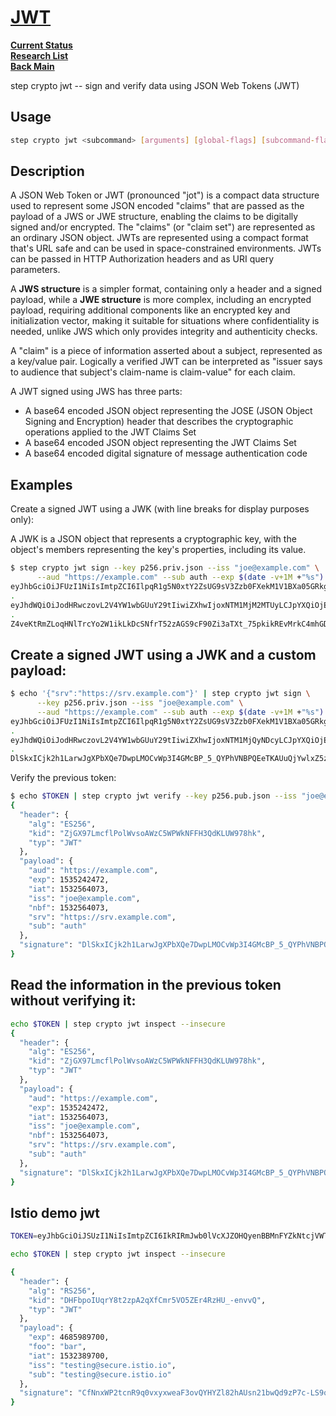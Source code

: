 # **[JWT](https://smallstep.com/docs/step-cli/reference/crypto/jwt/)**

**[Current Status](../../../development/status/weekly/current_status.md)**\
**[Research List](../../../research/research_list.md)**\
**[Back Main](../../../README.md)**

step crypto jwt -- sign and verify data using JSON Web Tokens (JWT)

## Usage

```bash
step crypto jwt <subcommand> [arguments] [global-flags] [subcommand-flags]
```

## Description

A JSON Web Token or JWT (pronounced "jot") is a compact data structure used to represent some JSON encoded "claims" that are passed as the payload of a JWS or JWE structure, enabling the claims to be digitally signed and/or encrypted. The "claims" (or "claim set") are represented as an ordinary JSON object. JWTs are represented using a compact format that's URL safe and can be used in space-constrained environments. JWTs can be passed in HTTP Authorization headers and as URI query parameters.

A **JWS structure** is a simpler format, containing only a header and a signed payload, while a **JWE structure** is more complex, including an encrypted payload, requiring additional components like an encrypted key and initialization vector, making it suitable for situations where confidentiality is needed, unlike JWS which only provides integrity and authenticity checks.

A "claim" is a piece of information asserted about a subject, represented as a key/value pair. Logically a verified JWT can be interpreted as "issuer says to audience that subject's claim-name is claim-value" for each claim.

A JWT signed using JWS has three parts:

- A base64 encoded JSON object representing the JOSE (JSON Object Signing and Encryption) header that describes the cryptographic operations applied to the JWT Claims Set
- A base64 encoded JSON object representing the JWT Claims Set
- A base64 encoded digital signature of message authentication code

## Examples

Create a signed JWT using a JWK (with line breaks for display purposes only):

A JWK is a JSON object that represents a cryptographic key, with the object's members representing the key's properties, including its value.

```bash
$ step crypto jwt sign --key p256.priv.json --iss "joe@example.com" \
      --aud "https://example.com" --sub auth --exp $(date -v+1M +"%s")
eyJhbGciOiJFUzI1NiIsImtpZCI6IlpqR1g5N0xtY2ZsUG9sV3Zzb0FXekM1V1BXa05GRkgzUWRLTFVXOTc4aGsiLCJ0eXAiOiJKV1QifQ
.
eyJhdWQiOiJodHRwczovL2V4YW1wbGUuY29tIiwiZXhwIjoxNTM1MjM2MTUyLCJpYXQiOjE1MzI1NTc3NTQsImlzcyI6ImpvZUBleGFtcGxlLmNvbSIsIm5iZiI6MTUzMjU1Nzc1NCwic3ViIjoiYXV0aCJ9
.
Z4veKtRmZLoqHNlTrcYo2W1ikLkDcSNfrT52zAGS9cF90Zi3aTXt_75pkikREvMrkC4mhGDdqxCf9ZHq4VnSvg
```

## **Create a signed JWT using a JWK and a custom payload:**

```bash
$ echo '{"srv":"https://srv.example.com"}' | step crypto jwt sign \
      --key p256.priv.json --iss "joe@example.com" \
      --aud "https://example.com" --sub auth --exp $(date -v+1M +"%s")
eyJhbGciOiJFUzI1NiIsImtpZCI6IlpqR1g5N0xtY2ZsUG9sV3Zzb0FXekM1V1BXa05GRkgzUWRLTFVXOTc4aGsiLCJ0eXAiOiJKV1QifQ
.
eyJhdWQiOiJodHRwczovL2V4YW1wbGUuY29tIiwiZXhwIjoxNTM1MjQyNDcyLCJpYXQiOjE1MzI1NjQwNzMsImlzcyI6ImpvZUBleGFtcGxlLmNvbSIsIm5iZiI6MTUzMjU2NDA3Mywic3J2IjoiaHR0cHM6Ly9zcnYuZXhhbXBsZS5jb20iLCJzdWIiOiJhdXRoIn0
.
DlSkxICjk2h1LarwJgXPbXQe7DwpLMOCvWp3I4GMcBP_5_QYPhVNBPQEeTKAUuQjYwlxZ5zVQnyp8ujvyf1Lqw
```

Verify the previous token:

```bash
$ echo $TOKEN | step crypto jwt verify --key p256.pub.json --iss "joe@example.com" --aud "https://example.com"
{
  "header": {
    "alg": "ES256",
    "kid": "ZjGX97LmcflPolWvsoAWzC5WPWkNFFH3QdKLUW978hk",
    "typ": "JWT"
  },
  "payload": {
    "aud": "https://example.com",
    "exp": 1535242472,
    "iat": 1532564073,
    "iss": "joe@example.com",
    "nbf": 1532564073,
    "srv": "https://srv.example.com",
    "sub": "auth"
  },
  "signature": "DlSkxICjk2h1LarwJgXPbXQe7DwpLMOCvWp3I4GMcBP_5_QYPhVNBPQEeTKAUuQjYwlxZ5zVQnyp8ujvyf1Lqw"
}

```

## **Read the information in the previous token without verifying it:**

```bash
echo $TOKEN | step crypto jwt inspect --insecure
{
  "header": {
    "alg": "ES256",
    "kid": "ZjGX97LmcflPolWvsoAWzC5WPWkNFFH3QdKLUW978hk",
    "typ": "JWT"
  },
  "payload": {
    "aud": "https://example.com",
    "exp": 1535242472,
    "iat": 1532564073,
    "iss": "joe@example.com",
    "nbf": 1532564073,
    "srv": "https://srv.example.com",
    "sub": "auth"
  },
  "signature": "DlSkxICjk2h1LarwJgXPbXQe7DwpLMOCvWp3I4GMcBP_5_QYPhVNBPQEeTKAUuQjYwlxZ5zVQnyp8ujvyf1Lqw"
}
```

## Istio demo jwt

```bash
TOKEN=eyJhbGciOiJSUzI1NiIsImtpZCI6IkRIRmJwb0lVcXJZOHQyenBBMnFYZkNtcjVWTzVaRXI0UnpIVV8tZW52dlEiLCJ0eXAiOiJKV1QifQ.eyJleHAiOjQ2ODU5ODk3MDAsImZvbyI6ImJhciIsImlhdCI6MTUzMjM4OTcwMCwiaXNzIjoidGVzdGluZ0BzZWN1cmUuaXN0aW8uaW8iLCJzdWIiOiJ0ZXN0aW5nQHNlY3VyZS5pc3Rpby5pbyJ9.CfNnxWP2tcnR9q0vxyxweaF3ovQYHYZl82hAUsn21bwQd9zP7c-LS9qd_vpdLG4Tn1A15NxfCjp5f7QNBUo-KC9PJqYpgGbaXhaGx7bEdFWjcwv3nZzvc7M__ZpaCERdwU7igUmJqYGBYQ51vr2njU9ZimyKkfDe3axcyiBZde7G6dabliUosJvvKOPcKIWPccCgefSj_GNfwIip3-SsFdlR7BtbVUcqR-yv-XOxJ3Uc1MI0tz3uMiiZcyPV7sNCU4KRnemRIMHVOfuvHsU60_GhGbiSFzgPTAa9WTltbnarTbxudb_YEOx12JiwYToeX0DCPb43W1tzIBxgm8NxUg

echo $TOKEN | step crypto jwt inspect --insecure

{
  "header": {
    "alg": "RS256",
    "kid": "DHFbpoIUqrY8t2zpA2qXfCmr5VO5ZEr4RzHU_-envvQ",
    "typ": "JWT"
  },
  "payload": {
    "exp": 4685989700,
    "foo": "bar",
    "iat": 1532389700,
    "iss": "testing@secure.istio.io",
    "sub": "testing@secure.istio.io"
  },
  "signature": "CfNnxWP2tcnR9q0vxyxweaF3ovQYHYZl82hAUsn21bwQd9zP7c-LS9qd_vpdLG4Tn1A15NxfCjp5f7QNBUo-KC9PJqYpgGbaXhaGx7bEdFWjcwv3nZzvc7M__ZpaCERdwU7igUmJqYGBYQ51vr2njU9ZimyKkfDe3axcyiBZde7G6dabliUosJvvKOPcKIWPccCgefSj_GNfwIip3-SsFdlR7BtbVUcqR-yv-XOxJ3Uc1MI0tz3uMiiZcyPV7sNCU4KRnemRIMHVOfuvHsU60_GhGbiSFzgPTAa9WTltbnarTbxudb_YEOx12JiwYToeX0DCPb43W1tzIBxgm8NxUg"
}
```

